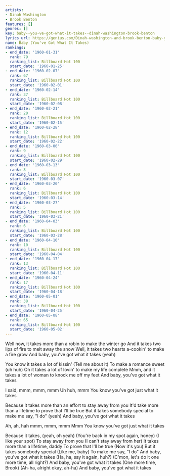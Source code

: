 ```yaml
---
artists:
- Dinah Washington
- Brook Benton
features: []
genres: []
key: baby--you-ve-got-what-it-takes--dinah-washington-brook-benton
lyrics_url: https://genius.com/Dinah-washington-and-brook-benton-baby-youve-got-what-it-takes-lyrics
name: Baby (You've Got What It Takes)
rankings:
- end_date: '1960-01-31'
  rank: 79
  ranking_list: Billboard Hot 100
  start_date: '1960-01-25'
- end_date: '1960-02-07'
  rank: 67
  ranking_list: Billboard Hot 100
  start_date: '1960-02-01'
- end_date: '1960-02-14'
  rank: 37
  ranking_list: Billboard Hot 100
  start_date: '1960-02-08'
- end_date: '1960-02-21'
  rank: 20
  ranking_list: Billboard Hot 100
  start_date: '1960-02-15'
- end_date: '1960-02-28'
  rank: 12
  ranking_list: Billboard Hot 100
  start_date: '1960-02-22'
- end_date: '1960-03-06'
  rank: 9
  ranking_list: Billboard Hot 100
  start_date: '1960-02-29'
- end_date: '1960-03-13'
  rank: 8
  ranking_list: Billboard Hot 100
  start_date: '1960-03-07'
- end_date: '1960-03-20'
  rank: 6
  ranking_list: Billboard Hot 100
  start_date: '1960-03-14'
- end_date: '1960-03-27'
  rank: 5
  ranking_list: Billboard Hot 100
  start_date: '1960-03-21'
- end_date: '1960-04-03'
  rank: 6
  ranking_list: Billboard Hot 100
  start_date: '1960-03-28'
- end_date: '1960-04-10'
  rank: 10
  ranking_list: Billboard Hot 100
  start_date: '1960-04-04'
- end_date: '1960-04-17'
  rank: 13
  ranking_list: Billboard Hot 100
  start_date: '1960-04-11'
- end_date: '1960-04-24'
  rank: 17
  ranking_list: Billboard Hot 100
  start_date: '1960-04-18'
- end_date: '1960-05-01'
  rank: 38
  ranking_list: Billboard Hot 100
  start_date: '1960-04-25'
- end_date: '1960-05-08'
  rank: 65
  ranking_list: Billboard Hot 100
  start_date: '1960-05-02'
---
```

Well now, it takes more than a robin to make the winter go
And it takes two lips of fire to melt away the snow
Well, it takes two hearts a-cookin' to make a fire grow
And baby, you've got what it takes (yeah)


You know it takes a lot of kissin'
(Tell me about it)
To make a romance sweet (uh huh)
Oh it takes a lot of lovin' to make my life complete
Mmm, and it takes a lot of woman to knock me off my feet
And baby, you've got what it takes


I said, mmm, mmm, mmm
Uh huh, mmm
You know you've got just what it takes


Because it takes more than an effort to stay away from you
It'd take more than a lifetime to prove that I'll be true
But it takes somebody special to make me say, "I do"
(yeah)
And baby, you've got what it takes


Ah, ah, hah mmm, mmm, mmm
Mmm
You know you've got just what it takes


Because it takes, (yeah, oh yeah)
(You're back in my spot again, honey)
(I like your spot)
To stay away from you
(I can't stay away from her)
It takes more than a lifetime, daddy
To prove that I'll be true
(Now it's you)
But it takes somebody special
(Like me, baby)
To make me say, "I do"
And baby, you've got what it takes
(Ha, ha, say it again, huh?)
(C'mon, let's do it one more time, all right?)
And baby, you've got what it takes
(One more time, Brook)
(Ah-ha, alright okay, ah-ha)
And baby, you've got what it takes
